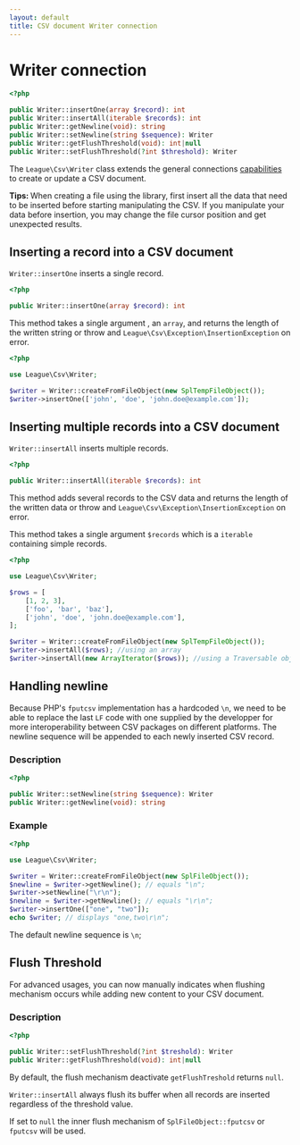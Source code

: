 ```yaml
---
layout: default
title: CSV document Writer connection
---
```


# Writer connection

~~~php
<?php

public Writer::insertOne(array $record): int
public Writer::insertAll(iterable $records): int
public Writer::getNewline(void): string
public Writer::setNewline(string $sequence): Writer
public Writer::getFlushThreshold(void): int|null
public Writer::setFlushThreshold(?int $threshold): Writer
~~~

The `League\Csv\Writer` class extends the general connections [capabilities](/9.0/connections/) to create or update a CSV document.

<p class="message-info"><strong>Tips: </strong> When creating a file using the library, first insert all the data that need to be inserted before starting manipulating the CSV. If you manipulate your data before insertion, you may change the file cursor position and get unexpected results.</p>

## Inserting a record into a CSV document


`Writer::insertOne` inserts a single record.

~~~php
<?php

public Writer::insertOne(array $record): int
~~~

This method takes a single argument , an `array`, and returns the length of the written string or throw and `League\Csv\Exception\InsertionException` on error.

~~~php
<?php

use League\Csv\Writer;

$writer = Writer::createFromFileObject(new SplTempFileObject());
$writer->insertOne(['john', 'doe', 'john.doe@example.com']);
~~~

## Inserting multiple records into a CSV document

`Writer::insertAll` inserts multiple records.

~~~php
<?php

public Writer::insertAll(iterable $records): int
~~~

This method adds several records to the CSV data and returns the length of the written data or throw and `League\Csv\Exception\InsertionException` on error.

This method takes a single argument `$records` which is a `iterable` containing simple records.

~~~php
<?php

use League\Csv\Writer;

$rows = [
    [1, 2, 3],
    ['foo', 'bar', 'baz'],
    ['john', 'doe', 'john.doe@example.com'],
];

$writer = Writer::createFromFileObject(new SplTempFileObject());
$writer->insertAll($rows); //using an array
$writer->insertAll(new ArrayIterator($rows)); //using a Traversable object
~~~

## Handling newline

Because PHP's `fputcsv` implementation has a hardcoded `\n`, we need to be able to replace the last `LF` code with one supplied by the developper for more interoperability between CSV packages on different platforms. The newline sequence will be appended to each newly inserted CSV record.

### Description

~~~php
<?php

public Writer::setNewline(string $sequence): Writer
public Writer::getNewline(void): string
~~~

### Example

~~~php
<?php

use League\Csv\Writer;

$writer = Writer::createFromFileObject(new SplFileObject());
$newline = $writer->getNewline(); // equals "\n";
$writer->setNewline("\r\n");
$newline = $writer->getNewline(); // equals "\r\n";
$writer->insertOne(["one", "two"]);
echo $writer; // displays "one,two\r\n";
~~~

<p class="message-info">The default newline sequence is <code>\n</code>;</p>

## Flush Threshold

For advanced usages, you can now manually indicates when flushing mechanism occurs while adding new content to your CSV document.

### Description

~~~php
<?php

public Writer::setFlushThreshold(?int $treshold): Writer
public Writer::getFlushThreshold(void): int|null
~~~

By default, the flush mechanism deactivate `getFlushTreshold` returns `null`.

<p class="message-info"><code>Writer::insertAll</code> always flush its buffer when all records are inserted regardless of the threshold value.</p>

<p class="message-info">If set to <code>null</code> the inner flush mechanism of <code>SplFileObject::fputcsv</code> or <code>fputcsv</code> will be used.</p>


